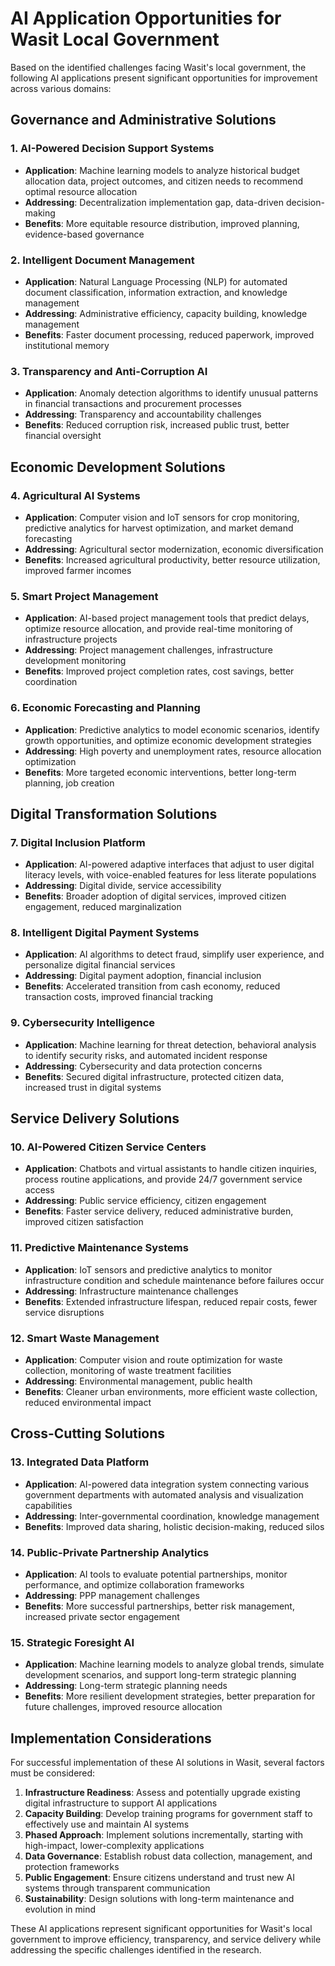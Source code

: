 # AI Application Opportunities for Wasit Local Government

Based on the identified challenges facing Wasit's local government, the following AI applications present significant opportunities for improvement across various domains:

## Governance and Administrative Solutions

### 1. AI-Powered Decision Support Systems
- **Application**: Machine learning models to analyze historical budget allocation data, project outcomes, and citizen needs to recommend optimal resource allocation
- **Addressing**: Decentralization implementation gap, data-driven decision-making
- **Benefits**: More equitable resource distribution, improved planning, evidence-based governance

### 2. Intelligent Document Management
- **Application**: Natural Language Processing (NLP) for automated document classification, information extraction, and knowledge management
- **Addressing**: Administrative efficiency, capacity building, knowledge management
- **Benefits**: Faster document processing, reduced paperwork, improved institutional memory

### 3. Transparency and Anti-Corruption AI
- **Application**: Anomaly detection algorithms to identify unusual patterns in financial transactions and procurement processes
- **Addressing**: Transparency and accountability challenges
- **Benefits**: Reduced corruption risk, increased public trust, better financial oversight

## Economic Development Solutions

### 4. Agricultural AI Systems
- **Application**: Computer vision and IoT sensors for crop monitoring, predictive analytics for harvest optimization, and market demand forecasting
- **Addressing**: Agricultural sector modernization, economic diversification
- **Benefits**: Increased agricultural productivity, better resource utilization, improved farmer incomes

### 5. Smart Project Management
- **Application**: AI-based project management tools that predict delays, optimize resource allocation, and provide real-time monitoring of infrastructure projects
- **Addressing**: Project management challenges, infrastructure development monitoring
- **Benefits**: Improved project completion rates, cost savings, better coordination

### 6. Economic Forecasting and Planning
- **Application**: Predictive analytics to model economic scenarios, identify growth opportunities, and optimize economic development strategies
- **Addressing**: High poverty and unemployment rates, resource allocation optimization
- **Benefits**: More targeted economic interventions, better long-term planning, job creation

## Digital Transformation Solutions

### 7. Digital Inclusion Platform
- **Application**: AI-powered adaptive interfaces that adjust to user digital literacy levels, with voice-enabled features for less literate populations
- **Addressing**: Digital divide, service accessibility
- **Benefits**: Broader adoption of digital services, improved citizen engagement, reduced marginalization

### 8. Intelligent Digital Payment Systems
- **Application**: AI algorithms to detect fraud, simplify user experience, and personalize digital financial services
- **Addressing**: Digital payment adoption, financial inclusion
- **Benefits**: Accelerated transition from cash economy, reduced transaction costs, improved financial tracking

### 9. Cybersecurity Intelligence
- **Application**: Machine learning for threat detection, behavioral analysis to identify security risks, and automated incident response
- **Addressing**: Cybersecurity and data protection concerns
- **Benefits**: Secured digital infrastructure, protected citizen data, increased trust in digital systems

## Service Delivery Solutions

### 10. AI-Powered Citizen Service Centers
- **Application**: Chatbots and virtual assistants to handle citizen inquiries, process routine applications, and provide 24/7 government service access
- **Addressing**: Public service efficiency, citizen engagement
- **Benefits**: Faster service delivery, reduced administrative burden, improved citizen satisfaction

### 11. Predictive Maintenance Systems
- **Application**: IoT sensors and predictive analytics to monitor infrastructure condition and schedule maintenance before failures occur
- **Addressing**: Infrastructure maintenance challenges
- **Benefits**: Extended infrastructure lifespan, reduced repair costs, fewer service disruptions

### 12. Smart Waste Management
- **Application**: Computer vision and route optimization for waste collection, monitoring of waste treatment facilities
- **Addressing**: Environmental management, public health
- **Benefits**: Cleaner urban environments, more efficient waste collection, reduced environmental impact

## Cross-Cutting Solutions

### 13. Integrated Data Platform
- **Application**: AI-powered data integration system connecting various government departments with automated analysis and visualization capabilities
- **Addressing**: Inter-governmental coordination, knowledge management
- **Benefits**: Improved data sharing, holistic decision-making, reduced silos

### 14. Public-Private Partnership Analytics
- **Application**: AI tools to evaluate potential partnerships, monitor performance, and optimize collaboration frameworks
- **Addressing**: PPP management challenges
- **Benefits**: More successful partnerships, better risk management, increased private sector engagement

### 15. Strategic Foresight AI
- **Application**: Machine learning models to analyze global trends, simulate development scenarios, and support long-term strategic planning
- **Addressing**: Long-term strategic planning needs
- **Benefits**: More resilient development strategies, better preparation for future challenges, improved resource allocation

## Implementation Considerations

For successful implementation of these AI solutions in Wasit, several factors must be considered:

1. **Infrastructure Readiness**: Assess and potentially upgrade existing digital infrastructure to support AI applications
2. **Capacity Building**: Develop training programs for government staff to effectively use and maintain AI systems
3. **Phased Approach**: Implement solutions incrementally, starting with high-impact, lower-complexity applications
4. **Data Governance**: Establish robust data collection, management, and protection frameworks
5. **Public Engagement**: Ensure citizens understand and trust new AI systems through transparent communication
6. **Sustainability**: Design solutions with long-term maintenance and evolution in mind

These AI applications represent significant opportunities for Wasit's local government to improve efficiency, transparency, and service delivery while addressing the specific challenges identified in the research.
